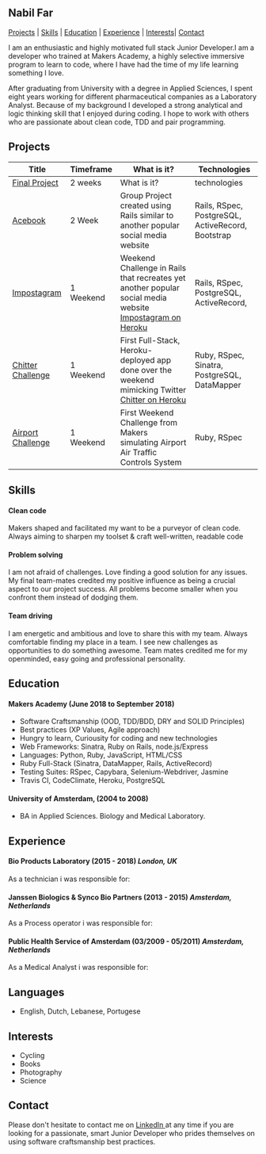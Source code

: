 
## Nabil Far

 [Projects](#projects) | [Skills](#skills) | [Education](#education) | [Experience](#experience) | [Interests](#interests)| [Contact](#contact)

I am an enthusiastic and highly motivated full stack Junior Developer.I am a developer who trained at Makers Academy, a highly selective immersive program to learn to code, where I have had the time of my life learning something I love.

After graduating from University with a degree in Applied Sciences, I spent eight years working for different pharmaceutical companies as a Laboratory Analyst. Because of my background I developed a strong analytical and logic thinking skill that I enjoyed during coding. I hope to work with others who are passionate about clean code, TDD and pair programming.


## Projects

| Title | Timeframe | What is it?  | Technologies |  
|---|---|---|---|
| [Final Project](https://github.com/danieljonesdmj/acebook-ruff-criminals)  | 2 weeks  | What is it? | technologies  |  |
| [Acebook](https://github.com/lubosmichalic/acebook-team-KILAS)  | 2 Week  | Group Project created using Rails similar to another popular social media website | Rails, RSpec, PostgreSQL, ActiveRecord, Bootstrap  |
| [Impostagram](https://github.com/lubosmichalic/impostagram)  | 1 Weekend  | Weekend Challenge in Rails that recreates yet another popular social media website [Impostagram on Heroku](https://impostagram.herokuapp.com/) | Rails, RSpec, PostgreSQL, ActiveRecord,   |
| [Chitter Challenge](https://github.com/lubosmichalic/chitter-challenge)  | 1 Weekend  | First Full-Stack, Heroku-deployed app done over the weekend mimicking Twitter [Chitter on Heroku](http://chitty-chitter.herokuapp.com/posts)  | Ruby, RSpec, Sinatra, PostgreSQL, DataMapper |
| [Airport Challenge](https://github.com/lubosmichalic/airport_challenge) | 1 Weekend  | First Weekend Challenge from Makers simulating Airport Air Traffic Controls System | Ruby, RSpec |  

## Skills

#### Clean code
Makers shaped and facilitated my want to be a purveyor of clean code. Always aiming to sharpen my toolset & craft well-written, readable code

#### Problem solving
I am not afraid of challenges. Love finding a good solution for any issues. My final team-mates credited my positive influence as being a crucial aspect to our project success. All problems become smaller when you confront them instead of dodging them.

#### Team driving 
I am energetic and ambitious and love to share this with my team. Always comfortable finding my place in a team. I see new challenges as opportunities to do something awesome. Team mates credited me for my openminded, easy going and professional personality.


## Education

#### Makers Academy (June 2018 to September 2018)

- Software Craftsmanship (OOD, TDD/BDD, DRY and SOLID Principles)
- Best practices (XP Values, Agile approach)
- Hungry to learn, Curiousity for coding and new technologies
- Web Frameworks: Sinatra, Ruby on Rails, node.js/Express
- Languages: Python, Ruby, JavaScript, HTML/CSS 
- Ruby Full-Stack (Sinatra, DataMapper, Rails, ActiveRecord)
- Testing Suites: RSpec, Capybara, Selenium-Webdriver, Jasmine
- Travis CI, CodeClimate, Heroku, PostgreSQL





#### University of Amsterdam,  (2004 to 2008)
- BA in Applied Sciences. Biology and Medical Laboratory.  


## Experience


#### Bio Products Laboratory (2015 - 2018) *London, UK*
As a technician i was responsible for:

#### Janssen Biologics & Synco Bio Partners (2013 - 2015) *Amsterdam, Netherlands*
As a Process operator i was responsible for:

#### Public Health Service of Amsterdam (03/2009 - 05/2011) *Amsterdam, Netherlands*
As a Medical Analyst i was responsible for:


## Languages
- English, Dutch, Lebanese, Portugese


## Interests
- Cycling
- Books
- Photography
- Science

## Contact

Please don't hesitate to contact me on <a href="https://www.linkedin.com/in/nabil-f-539253169/" rel="nofollow">LinkedIn </a>at any time if you are looking for a passionate, smart Junior Developer who prides themselves on using software craftsmanship best practices.

